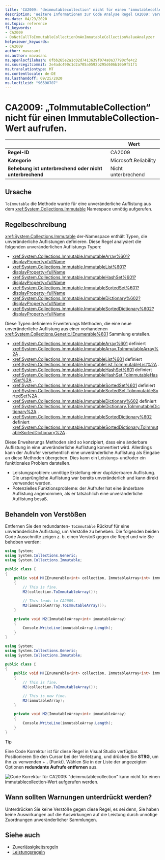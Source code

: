 ```yaml
---
title: 'CA2009: "deimmutablecollection" nicht für einen "immutablecollection"-Wert (Code Analyse) aufzurufen.'
description: 'Weitere Informationen zur Code Analyse Regel CA2009: Verwenden Sie nicht "deimmutablecollection" für einen "immutablecollection"-Wert.'
ms.date: 04/29/2020
ms.topic: reference
f1_keywords:
- CA2009
- DoNotCallToImmutableCollectionOnAnImmutableCollectionValueAnalyzer
helpviewer_keywords:
- CA2009
author: mavasani
ms.author: mavasani
ms.openlocfilehash: 0fbb265e2a1c02d7413639f074a0a37790cfe4c2
ms.sourcegitcommit: 2e4adc490c1d2a705a0592b295d606b10b9f51f1
ms.translationtype: MT
ms.contentlocale: de-DE
ms.lasthandoff: 09/25/2020
ms.locfileid: "96590707"
---
```

# <a name="ca2009-do-not-call-toimmutablecollection-on-an-immutablecollection-value"></a>CA2009: „ToImmutableCollection“ nicht für einen ImmutableCollection-Wert aufrufen.

| | Wert |
|-|-|
| **Regel-ID** |CA2009|
| **Kategorie** |Microsoft.Reliability|
| **Behebung ist unterbrechend oder nicht unterbrechend** |Nicht unterbrechend|

## <a name="cause"></a>Ursache

`ToImmutable` die Methode wurde für eine unveränderliche Auflistung aus dem <xref:System.Collections.Immutable> Namespace unnötig aufgerufen.

## <a name="rule-description"></a>Regelbeschreibung

<xref:System.Collections.Immutable> der-Namespace enthält Typen, die unveränderliche Auflistungen definieren. Diese Regel analysiert die folgenden unveränderlichen Auflistungs Typen:

- <xref:System.Collections.Immutable.ImmutableArray%601?displayProperty=fullName>
- <xref:System.Collections.Immutable.ImmutableList%601?displayProperty=fullName>
- <xref:System.Collections.Immutable.ImmutableHashSet%601?displayProperty=fullName>
- <xref:System.Collections.Immutable.ImmutableSortedSet%601?displayProperty=fullName>
- <xref:System.Collections.Immutable.ImmutableDictionary%602?displayProperty=fullName>
- <xref:System.Collections.Immutable.ImmutableSortedDictionary%602?displayProperty=fullName>

Diese Typen definieren Erweiterungs Methoden, die eine neue unveränderliche Auflistung aus einer vorhandenen <xref:System.Collections.Generic.IEnumerable%601> Sammlung erstellen.

- <xref:System.Collections.Immutable.ImmutableArray%601> definiert <xref:System.Collections.Immutable.ImmutableArray.ToImmutableArray%2A> .
- <xref:System.Collections.Immutable.ImmutableList%601> definiert <xref:System.Collections.Immutable.ImmutableList.ToImmutableList%2A> .
- <xref:System.Collections.Immutable.ImmutableHashSet%601> definiert <xref:System.Collections.Immutable.ImmutableHashSet.ToImmutableHashSet%2A> .
- <xref:System.Collections.Immutable.ImmutableSortedSet%601> definiert <xref:System.Collections.Immutable.ImmutableSortedSet.ToImmutableSortedSet%2A> .
- <xref:System.Collections.Immutable.ImmutableDictionary%602> definiert <xref:System.Collections.Immutable.ImmutableDictionary.ToImmutableDictionary%2A> .
- <xref:System.Collections.Immutable.ImmutableSortedDictionary%602> definiert <xref:System.Collections.Immutable.ImmutableSortedDictionary.ToImmutableSortedDictionary%2A> .

Diese Erweiterungs Methoden sind so konzipiert, dass eine änderbare Auflistung in eine unveränderliche Auflistung konvertiert wird. Allerdings kann der Aufrufer versehentlich eine unveränderliche Auflistung als Eingabe an diese Methoden übergeben. Dies kann ein Leistungs-und/oder ein funktionales Problem darstellen.

- Leistungsproblem: unnötige Erstellung einer duplizierbaren Auflistung. Die ursprüngliche Auflistung war bereits unveränderlich und kann direkt verwendet werden.
- Potenzielles Funktionsprobleme: der Aufrufer hat eine änderbare Auflistung angenommen, als er tatsächlich eine unveränderliche Auflistung besaß.

## <a name="how-to-fix-violations"></a>Behandeln von Verstößen

Entfernen Sie den redundanten- `ToImmutable` Rückruf für eine unveränderliche Auflistung, um Verstöße zu beheben. Die folgenden beiden Code Ausschnitte zeigen z. b. einen Verstoß gegen die Regel und wie Sie behoben werden:

```csharp
using System;
using System.Collections.Generic;
using System.Collections.Immutable;

public class C
{
    public void M(IEnumerable<int> collection, ImmutableArray<int> immutableArray)
    {
        // This is fine.
        M2(collection.ToImmutableArray());

        // This leads to CA2009.
        M2(immutableArray.ToImmutableArray());
    }

    private void M2(ImmutableArray<int> immutableArray)
    {
        Console.WriteLine(immutableArray.Length);
    }
}
```

```csharp
using System;
using System.Collections.Generic;
using System.Collections.Immutable;

public class C
{
    public void M(IEnumerable<int> collection, ImmutableArray<int> immutableArray)
    {
        // This is fine.
        M2(collection.ToImmutableArray());

        // This is now fine.
        M2(immutableArray);
    }

    private void M2(ImmutableArray<int> immutableArray)
    {
        Console.WriteLine(immutableArray.Length);
    }
}
```

> [!TIP]
> Eine Code Korrektur ist für diese Regel in Visual Studio verfügbar. Positionieren Sie den Cursor bei der Verletzung, und drücken Sie **STRG**, um ihn zu verwenden + **.** (Punkt). Wählen Sie in der Liste der angezeigten Optionen **redundante Aufrufe entfernen** aus.
>
> ![Code Korrektur für CA2009: "deimmutablecollection" kann nicht für einen immutablecollection-Wert aufgerufen werden.](media/ca2009-codefix.png)

## <a name="when-to-suppress-warnings"></a>Wann sollten Warnungen unterdrückt werden?

Unterdrücken Sie keine Verstöße gegen diese Regel, es sei denn, Sie haben keine Auswirkungen auf die Auswirkungen auf die Leistung durch unnötige Zuordnungen unveränderlicher Sammlungen.

## <a name="see-also"></a>Siehe auch

- [Zuverlässigkeitsregeln](reliability-warnings.md)
- [Leistungsregeln](performance-warnings.md)
